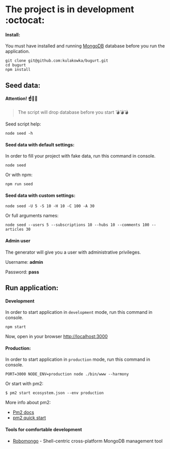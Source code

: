 # The project is in development :octocat:

#### Install:

You must have installed and running [MongoDB](https://www.mongodb.org/) database before you run the application.

```
git clone git@github.com:kulakowka/bugurt.git
cd bugurt
npm install 
```

## Seed data:

#### Attention! :point_up::guardsman: 


> The script will drop database before you start :bomb::bomb::bomb:


Seed script help:
```
node seed -h
```

#### Seed data with default settings:

In order to fill your project with fake data, run this command in console.
```
node seed
```
Or with npm:
```
npm run seed
```

#### Seed data with custom settings:
```
node seed -U 5 -S 10 -H 10 -C 100 -A 30
```
Or full arguments names:
```
node seed --users 5 --subscriptions 10 --hubs 10 --comments 100 --articles 30
```

#### Admin user

The generator will give you a user with administrative privileges.

Username: **admin**

Password: **pass**

## Run application:

#### Development

In order to start application in `development` mode, run this command in console.
```
npm start
```

Now, open in your browser [http://localhost:3000](http://localhost:3000)

#### Production:

In order to start application in `production` mode, run this command in console.
```
PORT=3000 NODE_ENV=production node ./bin/www --harmony
```

Or start with pm2:
```
$ pm2 start ecosystem.json --env production
```

More info about pm2: 
- [Pm2 docs](http://pm2.keymetrics.io/docs/usage/application-declaration/)
- [pm2 quick start](http://pm2.keymetrics.io/docs/usage/quick-start/)

#### Tools for comfortable development
- [Robomongo](robomongo.org) - Shell-centric cross-platform MongoDB management tool

